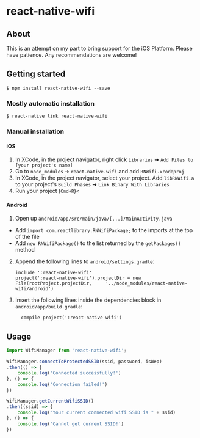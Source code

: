 
# react-native-wifi

## About
This is an attempt on my part to bring support for the iOS Platform. Please have patience. Any recommendations are welcome!

## Getting started

`$ npm install react-native-wifi --save`

### Mostly automatic installation

`$ react-native link react-native-wifi`

### Manual installation


#### iOS

1. In XCode, in the project navigator, right click `Libraries` ➜ `Add Files to [your project's name]`
2. Go to `node_modules` ➜ `react-native-wifi` and add `RNWifi.xcodeproj`
3. In XCode, in the project navigator, select your project. Add `libRNWifi.a` to your project's `Build Phases` ➜ `Link Binary With Libraries`
4. Run your project (`Cmd+R`)<

#### Android

1. Open up `android/app/src/main/java/[...]/MainActivity.java`
  - Add `import com.reactlibrary.RNWifiPackage;` to the imports at the top of the file
  - Add `new RNWifiPackage()` to the list returned by the `getPackages()` method
2. Append the following lines to `android/settings.gradle`:
  	```
  	include ':react-native-wifi'
  	project(':react-native-wifi').projectDir = new File(rootProject.projectDir, 	'../node_modules/react-native-wifi/android')
  	```
3. Insert the following lines inside the dependencies block in `android/app/build.gradle`:
  	```
      compile project(':react-native-wifi')
  	```


## Usage
```javascript
import WifiManager from 'react-native-wifi';

WifiManager.connectToProtectedSSID(ssid, password, isWep)
.then(() => {
	console.log('Connected successfully!')
}, () => {
	console.log('Connection failed!')
})

WifiManager.getCurrentWifiSSID()
.then((ssid) => {
	console.log("Your current connected wifi SSID is " + ssid)
}, () => {
	console.log('Cannot get current SSID!')
})
```
  
